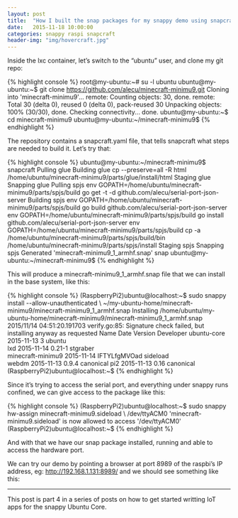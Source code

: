 ```yaml
---
layout: post
title:  "How I built the snap packages for my snappy demo using snapcraft"
date:   2015-11-18 10:00:00
categories: snappy raspi snapcraft
header-img: "img/hovercraft.jpg"
---
```


Inside the lxc container, let’s switch to the “ubuntu” user, and clone my git repo:

{% highlight console %}
root@my-ubuntu:~# su -l ubuntu
ubuntu@my-ubuntu:~$ git clone https://github.com/alecu/minecraft-minimu9.git
Cloning into 'minecraft-minimu9'...
remote: Counting objects: 30, done.
remote: Total 30 (delta 0), reused 0 (delta 0), pack-reused 30
Unpacking objects: 100% (30/30), done.
Checking connectivity... done.
ubuntu@my-ubuntu:~$ cd minecraft-minimu9
ubuntu@my-ubuntu:~/minecraft-minimu9$ 
{% endhighlight %}

The repository contains a snapcraft.yaml file, that tells snapcraft what steps are needed to build it.
Let’s try that:

{% highlight console %}
ubuntu@my-ubuntu:~/minecraft-minimu9$ snapcraft
Pulling glue 
Building glue 
cp --preserve=all -R html /home/ubuntu/minecraft-minimu9/parts/glue/install/html
Staging glue 
Snapping glue 
Pulling spjs 
env GOPATH=/home/ubuntu/minecraft-minimu9/parts/spjs/build go get -t -d github.com/alecu/serial-port-json-server
Building spjs 
env GOPATH=/home/ubuntu/minecraft-minimu9/parts/spjs/build go build github.com/alecu/serial-port-json-server
env GOPATH=/home/ubuntu/minecraft-minimu9/parts/spjs/build go install github.com/alecu/serial-port-json-server
env GOPATH=/home/ubuntu/minecraft-minimu9/parts/spjs/build cp -a /home/ubuntu/minecraft-minimu9/parts/spjs/build/bin /home/ubuntu/minecraft-minimu9/parts/spjs/install
Staging spjs 
Snapping spjs 
Generated 'minecraft-minimu9_1_armhf.snap' snap
ubuntu@my-ubuntu:~/minecraft-minimu9$ 
{% endhighlight %}



This will produce a minecraft-minimu9_1_armhf.snap file that we can install in the base system, like this:

{% highlight console %}
(RaspberryPi2)ubuntu@localhost:~$ sudo snappy install --allow-unauthenticated \ ~/my-ubuntu-home/minecraft-minimu9/minecraft-minimu9_1_armhf.snap 
Installing /home/ubuntu/my-ubuntu-home/minecraft-minimu9/minecraft-minimu9_1_armhf.snap
2015/11/14 04:51:20.191703 verify.go:85: Signature check failed, but installing anyway as requested
Name              Date       Version      Developer 
ubuntu-core       2015-11-13 3            ubuntu    
lxd               2015-11-14 0.21-1       stgraber  
minecraft-minimu9 2015-11-14 IFTYLfgMVOad sideload  
webdm             2015-11-13 0.9.4        canonical 
pi2               2015-11-13 0.16         canonical 
(RaspberryPi2)ubuntu@localhost:~$ 
{% endhighlight %}

Since it’s trying to access the serial port, and everything under snappy runs confined, we can give access to the package like this:

{% highlight console %}
(RaspberryPi2)ubuntu@localhost:~$ sudo snappy hw-assign minecraft-minimu9.sideload \ /dev/ttyACM0
'minecraft-minimu9.sideload' is now allowed to access '/dev/ttyACM0'
(RaspberryPi2)ubuntu@localhost:~$ 
{% endhighlight %}

And with that we have our snap package installed, running and able to access the hardware port.

We can try our demo by pointing a browser at port 8989 of the raspbi’s IP address, eg: http://192.168.1.131:8989/ and we should see something like this:

----
This post is part 4 in a series of posts on how to get started writting IoT apps for the snappy Ubuntu Core.

[core-download]:    http://cdimage.ubuntu.com/ubuntu-snappy/15.04/stable
[raspi-write-sd]:   https://www.raspberrypi.org/documentation/installation/installing-images/
